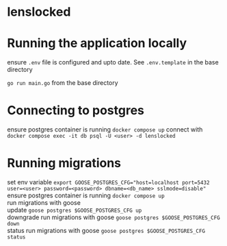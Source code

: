 # lenslocked

# Running the application locally

ensure `.env` file is configured and upto date. See `.env.template` in the base directory

`go run main.go` from the base directory

# Connecting to postgres

ensure postgres container is running
`docker compose up`
connect with `docker compose exec -it db psql -U <user> -d lenslocked`

# Running migrations

set env variable
`export GOOSE_POSTGRES_CFG="host=localhost port=5432 user=<user> password=<password> dbname=<db_name> sslmode=disable"`
<br>
ensure postgres container is running
`docker compose up`
<br>
run migrations with goose
<br>
update `goose postgres $GOOSE_POSTGRES_CFG up`
<br>
downgrade run migrations with goose `goose postgres $GOOSE_POSTGRES_CFG down`
<br>
status run migrations with goose `goose postgres $GOOSE_POSTGRES_CFG status`
<br>

